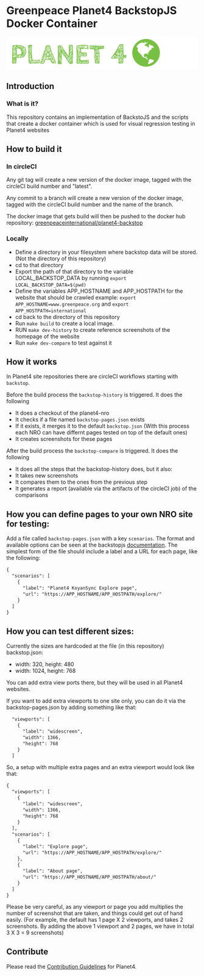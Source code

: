 # Greenpeace Planet4 BackstopJS Docker Container

![Planet4](./planet4.png)

## Introduction

### What is it?
This repository contains an implementation of BackstoJS and the scripts that create a docker container which is used for visual regression testing in Planet4 websites


## How to build it

### In circleCI
Any git tag will create a new version of the docker image, tagged with the circleCI build number and "latest".

Any commit to a branch will create a new version of the docker image, tagged with the circleCI build number and the name of the branch.

The docker image that gets build will then be pushed to the docker hub repository: [greenpeaceinternational/planet4-backstop](https://hub.docker.com/r/greenpeaceinternational/planet4-backstop)

### Locally
- Define a directory in your filesystem where backstop data will be stored. (Not the directory of this repository)
- cd to that directory
- Export the path of that directory to the variable LOCAL_BACKSTOP_DATA by running
`export LOCAL_BACKSTOP_DATA=$(pwd)`
- Define the variables APP_HOSTNAME and APP_HOSTPATH for the website that should be crawled
example: `export APP_HOSTNAME=www.greenpeace.org` and `export APP_HOSTPATH=international`
- cd back to the directory of this repository
- Run `make build` to create a local image.
- RUN `make dev-history` to create reference screenshots of the homepage of the website
- Run `make dev-compare` to test against it 


## How it works
In Planet4 site repositories there are circleCI workflows starting with `backstop`.

Before the build process the `backstop-history` is triggered. It does the following 

  - It does a checkout of the planet4-nro
  - It checks if a file named `backstop-pages.json` exists
  - If it exists, it merges it to the default `backstop.json` (With this process each NRO can have differnt pages tested on top of the default ones)
  - It creates screenshots for these pages
  
After the build process the `backstop-compare` is triggered. It does the following

  - It does all the steps that the backstop-history does, but it also:
  - It takes new screenshots
  - It compares them to the ones from the previous step
  - It generates a report (available via the artifacts of the circleCI job) of the comparisons
  

## How you can define pages to your own NRO site for testing:
Add a file called `backstop-pages.json` with a key `scenarios`. The format and available options can be seen at the backstopjs [documentation](https://github.com/garris/BackstopJS#advanced-scenarios).
The simplest form of the file should include a label and a URL for each page, like the following: 
```
{
  "scenarios": [
    {
      "label": "Planet4 KoyanSync Explore page",
      "url": "https://APP_HOSTNAME/APP_HOSTPATH/explore/"
    }
  ]
}
```

## How you can test different sizes: 
Currently the sizes are hardcoded at the file (in this repository) backstop.json: 

- width: 320, height: 480
- width: 1024, height: 768

You can add extra view ports there, but they will be used in all Planet4 websites. 

If you want to add extra viewports to one site only, you can do it via the backstop-pages.json by adding something like that:
```$xslt
  "viewports": [
    {
      "label": "widescreen",
      "width": 1366,
      "height": 768
    }
  ]
```

So, a setup with multiple extra pages and an extra viewport would look like that:
```$xslt
{
  "viewports": [
    {
      "label": "widescreen",
      "width": 1366,
      "height": 768
    }
  ],
  "scenarios": [
    {
      "label": "Explore page",
      "url": "https://APP_HOSTNAME/APP_HOSTPATH/explore/"
    },
    {
      "label": "About page",
      "url": "https://APP_HOSTNAME/APP_HOSTPATH/about/"
    }
  ]
}

```

Please be very careful, as any viewport or page you add multiplies the number of screenshot that are taken, and things could get out of hand easily.
(For example, the default has 1 page X 2 viewports, and takes 2 screenshots. By adding the above 1 viewport and 2 pages, we have in total 3 X 3 = 9 screenshots)

## Contribute

Please read the [Contribution Guidelines](https://planet4.greenpeace.org/handbook/dev-contribute-to-planet4/) for Planet4.
